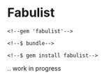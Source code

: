 # Fabulist

<!--TODO: Write a gem description-->

<!--## Installation-->

<!--Add this line to your application's Gemfile:-->

    <!--gem 'fabulist'-->

<!--And then execute:-->

    <!--$ bundle-->

<!--Or install it yourself as:-->

    <!--$ gem install fabulist-->

<!--## Usage-->

<!--TODO: Write usage instructions here-->

<!--## Contributing-->

<!--1. Fork it-->
<!--2. Create your feature branch (`git checkout -b my-new-feature`)-->
<!--3. Commit your changes (`git commit -am 'Add some feature'`)-->
<!--4. Push to the branch (`git push origin my-new-feature`)-->
<!--5. Create new Pull Request-->
.. work in progress
